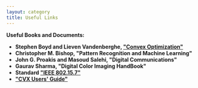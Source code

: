 ```yaml
---
layout: category
title: Useful Links
---
```


<strong>Useful Books and Documents:

* Stephen Boyd and Lieven Vandenberghe, <a href="https://web-stanford-edu.tudelft.idm.oclc.org/~boyd/">"Convex Optimization"</a>
* Christopher M. Bishop, "Pattern Recognition and Machine Learning"
* John G. Proakis and Masoud Salehi, "Digital Communications"
* Gaurav Sharma, "Digital Color Imaging HandBook"
* Standard <a href="https://ieeexplore.ieee.org/document/8697198">"IEEE 802.15.7"</a>
* <a href="http://cvxr.com/cvx/doc/">"CVX Users' Guide"</a>



